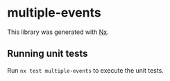 # multiple-events

This library was generated with [Nx](https://nx.dev).

## Running unit tests

Run `nx test multiple-events` to execute the unit tests.
